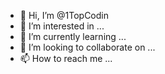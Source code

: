 - 👋 Hi, I’m @1TopCodin
- 👀 I’m interested in ...
- 🌱 I’m currently learning ...
- 💞️ I’m looking to collaborate on ...
- 📫 How to reach me ...

<!---
1TopCodin/1TopCodin is a ✨ special ✨ repository because its `README.md` (this file) appears on your GitHub profile.
You can click the Preview link to take a look at your changes.
--->
